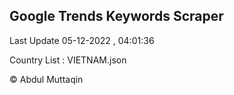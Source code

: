

## Google Trends Keywords Scraper 
 
Last Update 05-12-2022 , 04:01:36

Country List :
VIETNAM.json



© Abdul Muttaqin 
